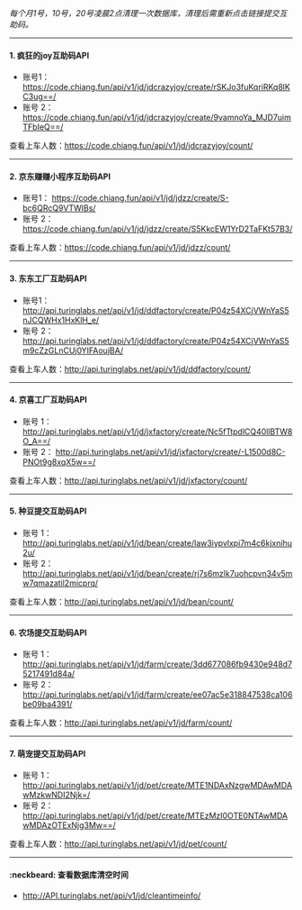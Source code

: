 *每个月1号，10号，20号凌晨2点清理一次数据库，清理后需重新点击链接提交互助码。*

---

#### 1. 疯狂的joy互助码API
* 账号1：
<https://code.chiang.fun/api/v1/jd/jdcrazyjoy/create/rSKJo3fuKqriRKq8lKC3ug==/>  
* 账号 2：
<https://code.chiang.fun/api/v1/jd/jdcrazyjoy/create/9vamnoYa_MJD7uimTFbIeQ==/>

查看上车人数：<https://code.chiang.fun/api/v1/jd/jdcrazyjoy/count/>

---

#### 2. 京东赚赚小程序互助码API
* 账号1：
<https://code.chiang.fun/api/v1/jd/jdzz/create/S-bc6QRcQ9VTWIBs/>  
* 账号 2：
<https://code.chiang.fun/api/v1/jd/jdzz/create/S5KkcEW1YrD2TaFKt57B3/>

查看上车人数：<https://code.chiang.fun/api/v1/jd/jdzz/count/>

---

#### 3. 东东工厂互助码API
* 账号1：
<http://api.turinglabs.net/api/v1/jd/ddfactory/create/P04z54XCjVWnYaS5nJCQWHx1HxKlH_e/>  
* 账号 2：
<http://api.turinglabs.net/api/v1/jd/ddfactory/create/P04z54XCjVWnYaS5m9cZzGLnCUj0YIFAoujBA/>

查看上车人数：<http://api.turinglabs.net/api/v1/jd/ddfactory/count/>

---

#### 4. 京喜工厂互助码API
* 账号 1：
<http://api.turinglabs.net/api/v1/jd/jxfactory/create/Nc5fTtpdlCQ40llBTW8O_A==/>  
* 账号 2：
<http://api.turinglabs.net/api/v1/jd/jxfactory/create/-L1500d8C-PNOt9g8xqX5w==/>

查看上车人数：<http://api.turinglabs.net/api/v1/jd/jxfactory/count/>

---

#### 5. 种豆提交互助码API
* 账号 1：
<http://api.turinglabs.net/api/v1/jd/bean/create/law3iypvlxpi7m4c6kjxnihu2u/>  
* 账号 2：
<http://api.turinglabs.net/api/v1/jd/bean/create/rj7s6mzlk7uohcpvn34v5mw7qmazatil2micprq/>

查看上车人数：<http://api.turinglabs.net/api/v1/jd/bean/count/>

---

#### 6. 农场提交互助码API
* 账号 1：
<http://api.turinglabs.net/api/v1/jd/farm/create/3dd677086fb9430e948d75217491d84a/>  
* 账号 2：
<http://api.turinglabs.net/api/v1/jd/farm/create/ee07ac5e318847538ca106be09ba4391/>

查看上车人数：<http://api.turinglabs.net/api/v1/jd/farm/count/>

---

#### 7. 萌宠提交互助码API
* 账号 1：
<http://api.turinglabs.net/api/v1/jd/pet/create/MTE1NDAxNzgwMDAwMDAwMzkwNDI2Njk=/>  
* 账号 2：
<http://api.turinglabs.net/api/v1/jd/pet/create/MTEzMzI0OTE0NTAwMDAwMDAzOTExNjg3Mw==/>

查看上车人数：<http://api.turinglabs.net/api/v1/jd/pet/count/>

---

#### :neckbeard: 查看数据库清空时间

* <http://API.turinglabs.net/api/v1/jd/cleantimeinfo/>
